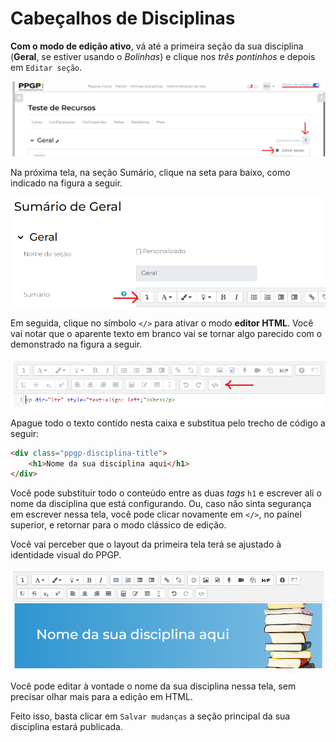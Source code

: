 # Cabeçalhos de Disciplinas

**Com o modo de edição ativo**, vá até a primeira seção da sua disciplina (**Geral**, se estiver usando o *Bolinhas*) e clique nos *três pontinhos* e depois em `Editar seção`.

![Figura 1](../assets/ppgp-course-header/1.png)

Na próxima tela, na seção Sumário, clique na seta para baixo, como indicado na figura a seguir.

![Figura 2](../assets/ppgp-course-header/2.png)

Em seguida, clique no símbolo `</>` para ativar o modo **editor HTML**. Você vai notar que o aparente texto em branco vai se tornar algo parecido com o demonstrado na figura a seguir.

![Figura 3](../assets/ppgp-course-header/3.png)

Apague todo o texto contido nesta caixa e substitua pelo trecho de código a seguir:

```html
<div class="ppgp-disciplina-title">
    <h1>Nome da sua disciplina aqui</h1>
</div>
```

Você pode substituir todo o conteúdo entre as duas *tags* `h1` e escrever ali o nome da disciplina que está configurando. Ou, caso não sinta segurança em escrever nessa tela, você pode clicar novamente em `</>`, no painel superior, e retornar para o modo clássico de edição.

Você vai perceber que o layout da primeira tela terá se ajustado à identidade visual do PPGP.

![Figura 4](../assets/ppgp-course-header/4.png)

Você pode editar à vontade o nome da sua disciplina nessa tela, sem precisar olhar mais para a edição em HTML.

Feito isso, basta clicar em `Salvar mudanças` a seção principal da sua disciplina estará publicada.